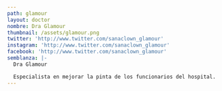 ```yaml
---
path: glamour
layout: doctor
nombre: Dra Glamour
thumbnail: /assets/glamour.png
twitter: 'http://www.twitter.com/sanaclown_glamour'
instagram: 'http://www.twitter.com/sanaclown_glamour'
facebook: 'http://www.twitter.com/sanaclown_glamour'
semblanza: |-
  Dra Glamour

  Especialista en mejorar la pinta de los funcionarios del hospital.
---
```


